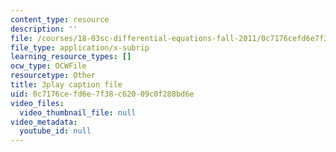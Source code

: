 ```yaml
---
content_type: resource
description: ''
file: /courses/18-03sc-differential-equations-fall-2011/0c7176cefd6e7f38c62009c0f288bd6e_v4YcejwdQC0.srt
file_type: application/x-subrip
learning_resource_types: []
ocw_type: OCWFile
resourcetype: Other
title: 3play caption file
uid: 0c7176ce-fd6e-7f38-c620-09c0f288bd6e
video_files:
  video_thumbnail_file: null
video_metadata:
  youtube_id: null
---
```

